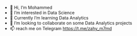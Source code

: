 - 👋 Hi, I’m Mohammed
- 👀 I’m interested in Data Science
- 🌱 Currently I’m learning Data Analytics
- 💞️ I’m looking to collaborate on some Data Analytics projects
- 📫 reach me on Telegram https://t.me/zahy_m7md

<!---
mhammadzahi/mhammadzahi is a ✨ special ✨ repository because its `README.md` (this file) appears on your GitHub profile.
You can click the Preview link to take a look at your changes.
--->
